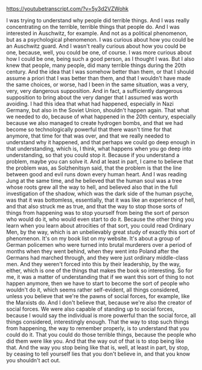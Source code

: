 https://youtubetranscript.com/?v=5y3d2VZWohk

 I was trying to understand why people did terrible things. And I was really concentrating on the terrible, terrible things that people do. And I was interested in Auschwitz, for example. And not as a political phenomenon, but as a psychological phenomenon. I was curious about how you could be an Auschwitz guard. And I wasn't really curious about how you could be one, because, well, you could be one, of course. I was more curious about how I could be one, being such a good person, as I thought I was. But I also knew that people, many people, did many terrible things during the 20th century. And the idea that I was somehow better than them, or that I should assume a priori that I was better than them, and that I wouldn't have made the same choices, or worse, had I been in the same situation, was a very, very, very dangerous supposition. And in fact, a sufficiently dangerous supposition to bring about the very danger that I assumed was worth avoiding. I had this idea that what had happened, especially in Nazi Germany, but also in the Soviet Union, shouldn't happen again. That what we needed to do, because of what happened in the 20th century, especially because we also managed to create hydrogen bombs, and that we had become so technologically powerful that there wasn't time for that anymore, that time for that was over, and that we really needed to understand why it happened, and that perhaps we could go deep enough in that understanding, which is, I think, what happens when you go deep into understanding, so that you could stop it. Because if you understand a problem, maybe you can solve it. And at least in part, I came to believe that the problem was, as Solzhenitsyn said, that the problem is that the line between good and evil runs down every human heart. And I was reading Jung at the same time, and he believed that the human soul was a tree whose roots grew all the way to hell, and believed also that in the full investigation of the shadow, which was the dark side of the human psyche, was that it was bottomless, essentially, that it was like an experience of hell, and that also struck me as true, and that the way to stop those sorts of things from happening was to stop yourself from being the sort of person who would do it, who would even start to do it. Because the other thing you learn when you learn about atrocities of that sort, you could read Ordinary Men, by the way, which is an unbelievably great study of exactly this sort of phenomenon. It's on my book list on my website. It's about a group of German policemen who were turned into brutal murderers over a period of months when they went behind, when they went into Poland after the Germans had marched through, and they were just ordinary middle-class men. And they weren't forced into this by their leadership, by the way, either, which is one of the things that makes the book so interesting. So for me, it was a matter of understanding that if we want this sort of thing to not happen anymore, then we have to start to become the sort of people who wouldn't do it, which seems rather self-evident, all things considered, unless you believe that we're the pawns of social forces, for example, like the Marxists do. And I don't believe that, because we're also the creator of social forces. We were also capable of standing up to social forces, because I would say the individual is more powerful than the social force, all things considered, interestingly enough. That the way to stop such things from happening, the way to remember properly, is to understand that you could do it. That you could do those terrible things, because the people who did them were like you. And that the way out of that is to stop being like that. And the way you stop being like that is, well, at least in part, by stop, by ceasing to tell yourself lies that you don't believe in, and that you know you shouldn't act out.